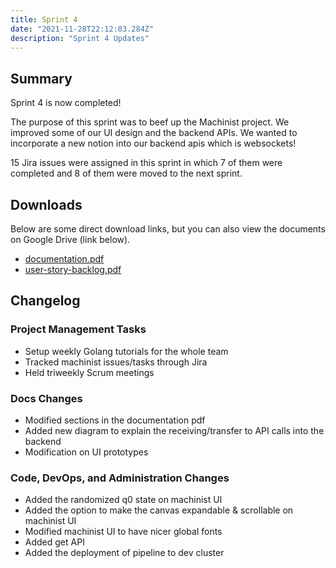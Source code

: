 ```yaml
---
title: Sprint 4
date: "2021-11-28T22:12:03.284Z"
description: "Sprint 4 Updates"
---
```


## Summary

Sprint 4 is now completed! 

The purpose of this sprint was to beef up the Machinist project. We improved some of our UI design and the backend APIs. We wanted to incorporate a new notion into our backend apis which is websockets!

15 Jira issues were assigned in this sprint in which 7 of them were completed and 8 of them were moved to the next sprint. 

## Downloads

Below are some direct download links, but you can also view the documents on
Google Drive (link below).

- [documentation.pdf](https://drive.google.com/uc?export=download&id=1sNd4GDJ2Z0OsL04CVWS3yk1JT22XLjKV)
- [user-story-backlog.pdf](https://drive.google.com/uc?export=download&id=1rP0Gu2FtxZOi4-AYYn04Cghkui0jc6cO)

## Changelog

### Project Management Tasks

- Setup weekly Golang tutorials for the whole team
- Tracked machinist issues/tasks through Jira
- Held  triweekly Scrum meetings

### Docs Changes

- Modified sections in the documentation pdf
- Added new diagram to explain the receiving/transfer to API calls into the backend
- Modification on UI prototypes

### Code, DevOps, and Administration Changes

- Added the randomized q0 state on machinist UI
- Added the option to make the canvas expandable & scrollable on machinist UI
- Modified machinist UI to have nicer global fonts
- Added get API
- Added the deployment of pipeline to dev cluster
